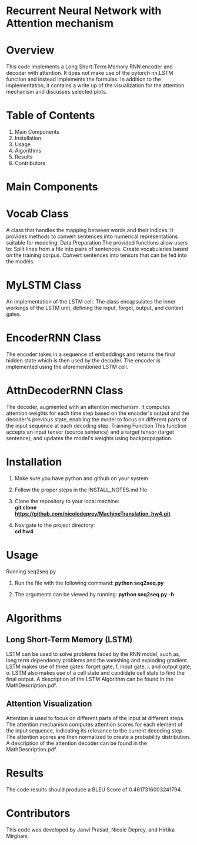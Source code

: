 # Recurrent Neural Network with Attention mechanism
# Overview
This code implements a Long Short-Term Memory RNN encoder and decoder with attention. It does not make use of the pytorch nn.LSTM function and instead implements the formulas. In addition to the implementation, it contains a write up of the visualization for the attention mechanism and discusses selected plots.

# Table of Contents
1. Main Components 
2. Installation
3. Usage
4. Algorithms
5. Results
6. Contributors


# Main Components
# Vocab Class
A class that handles the mapping between words and their indices. It provides methods to convert sentences into numerical representations suitable for modeling.
Data Preparation
The provided functions allow users to:
Split lines from a file into pairs of sentences.
Create vocabularies based on the training corpus.
Convert sentences into tensors that can be fed into the models.

# MyLSTM Class
An implementation of the LSTM cell. The class encapsulates the inner workings of the LSTM unit, defining the input, forget, output, and context gates.

# EncoderRNN Class
The encoder takes in a sequence of embeddings and returns the final hidden state which is then used by the decoder. The encoder is implemented using the aforementioned LSTM cell.

# AttnDecoderRNN Class
The decoder, augmented with an attention mechanism. It computes attention weights for each time step based on the encoder's output and the decoder's previous state, enabling the model to focus on different parts of the input sequence at each decoding step.
Training Function
This function accepts an input tensor (source sentence) and a target tensor (target sentence), and updates the model's weights using backpropagation.



# Installation
1. Make sure you have python and github on your system

2. Follow the proper steps in the INSTALL_NOTES.md file

3. Clone the repository to your local machine:  
   **git clone https://github.com/nicoledeprey/MachineTranslation_hw4.git**

4. Navigate to the project directory:  
**cd hw4**


# Usage
Running seq2seq.py


1. Run the file with the following command:
**python seq2seq.py**

2. The arguments can be viewed by running:
**python seq2seq.py -h**


# Algorithms
## Long Short-Term Memory (LSTM)  
LSTM can be used to solve problems faced by the RNN model, such as, long term dependency problems and the vanishing and exploding gradient. LSTM makes use of three gates: forget gate, f, input gate, i, and output gate, o. LSTM also makes use of a cell state and candidate cell state to find the final output. A description of the LSTM Algorithm can be found in the MathDescription.pdf.

## Attention Visualization  
Attention is used to focus on different parts of the input at different steps. The attention mechanism computes attention scores for each element of the input sequence, indicating its relevance to the current decoding step. The attention scores are then normalized to create a probability distribution. A description of the attention decoder can be found in the MathDescription.pdf.

# Results
The code results should produce a BLEU Score of 0.4617316003241794.

# Contributors
This code was developed by Janvi Prasad, Nicole Deprey, and Hirtika Mirghani.
